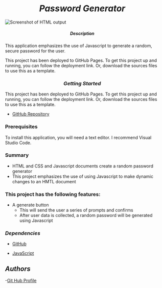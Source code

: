 # <center>*Password Generator*</center>


![Screenshot of HTML output](https://)


##### <center>*Description*</center>

This application emphasizes the use of Javascript to generate a random, secure password for the user. 

This project has been deployed to GitHub Pages. To get this project up and running, you can follow the deployment link. Or, download the sources files to use this as a template.

### <center>*Getting Started*</center>

This project has been deployed to GitHub Pages. To get this project up and running, you can follow the deployment link. Or, download the sources files to use this as a template.

* [GitHub Repository](https://github.com/abairdster)


### Prerequisites

To install this application, you will need a text editor. I recommend Visual Studio Code. 

### Summary
* HTML and CSS and Javascript documents create a random password generator 
* This project emphasizes the use of using Javascript to make dynamic changes to an HMTL document



### This project has the following features: 
* A generate button
    * This will send the user a series of prompts and confirms
    * After user data is collected, a random password will be generated using Javascript



### *Dependencies*


 - [GitHub](https://github.com/)

 - [JavaScript](https://developer.mozilla.org/en-US/docs/Web/JavaScript)

 

 
## *Authors*
-[Git Hub Profile](https://github.com/abairdster/PasswordGEN2022.git)
 

 

 



